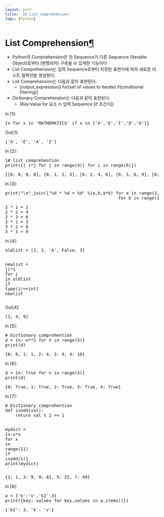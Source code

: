 ```yaml
---
layout: post
title: '10 List_comprehension'
tags: [Python]
---
```


<div class="cell border-box-sizing text_cell rendered">
<div class="prompt input_prompt">
</div>
<div class="inner_cell">
<div class="text_cell_render border-box-sizing rendered_html">
<h1 id="List-Comprehension">List Comprehension<a class="anchor-link" href="#List-Comprehension">&#182;</a></h1><ul>
<li>Python의 Comprehension은 한 Sequence가 다른 Sequence (Iterable Object)로부터 (변형되어) 구축될 수 있게한 기능이다</li>
<li>List Comprehension는 입력 Sequence로부터 지정된 표현식에 따라 새로운 리스트 컬렉션을 생성한다. </li>
<li>List Comprehension는 다음과 같이 표현된다.<ul>
<li>[output_expression() for(set of values to iterate) if(conditional filtering)]</li>
</ul>
</li>
<li>Dictionary Comprehension는 다음과 같이 표현된다.<ul>
<li>{Key:Value for 요소 in 입력 Sequence [if 조건식]}</li>
</ul>
</li>
</ul>

</div>
</div>
</div>
<div class="cell border-box-sizing code_cell rendered">
<div class="input">
<div class="prompt input_prompt">In&nbsp;[1]:</div>
<div class="inner_cell">
    <div class="input_area">
<div class=" highlight hl-ipython3"><pre><span></span><span class="p">[</span><span class="n">x</span> <span class="k">for</span> <span class="n">x</span> <span class="ow">in</span> <span class="s1">&#39;MATHEMATICS&#39;</span> <span class="k">if</span> <span class="n">x</span> <span class="ow">in</span> <span class="p">[</span><span class="s1">&#39;A&#39;</span><span class="p">,</span><span class="s1">&#39;E&#39;</span><span class="p">,</span><span class="s1">&#39;I&#39;</span><span class="p">,</span><span class="s1">&#39;O&#39;</span><span class="p">,</span><span class="s1">&#39;U&#39;</span><span class="p">]]</span>
</pre></div>

</div>
</div>
</div>

<div class="output_wrapper">
<div class="output">


<div class="output_area">
<div class="prompt output_prompt">Out[1]:</div>



<div class="output_text output_subarea output_execute_result">
<pre>[&#39;A&#39;, &#39;E&#39;, &#39;A&#39;, &#39;I&#39;]</pre>
</div>

</div>

</div>
</div>

</div>
<div class="cell border-box-sizing code_cell rendered">
<div class="input">
<div class="prompt input_prompt">In&nbsp;[2]:</div>
<div class="inner_cell">
    <div class="input_area">
<div class=" highlight hl-ipython3"><pre><span></span><span class="mi">1</span><span class="c1"># list comprehention</span>
<span class="nb">print</span><span class="p">([[</span> <span class="n">i</span><span class="o">*</span><span class="n">j</span> <span class="k">for</span> <span class="n">j</span> <span class="ow">in</span> <span class="nb">range</span><span class="p">(</span><span class="mi">4</span><span class="p">)]</span> <span class="k">for</span> <span class="n">i</span> <span class="ow">in</span> <span class="nb">range</span><span class="p">(</span><span class="mi">6</span><span class="p">)])</span>
</pre></div>

</div>
</div>
</div>

<div class="output_wrapper">
<div class="output">


<div class="output_area">
<div class="prompt"></div>

<div class="output_subarea output_stream output_stdout output_text">
<pre>[[0, 0, 0, 0], [0, 1, 2, 3], [0, 2, 4, 6], [0, 3, 6, 9], [0, 4, 8, 12], [0, 5, 10, 15]]
</pre>
</div>
</div>

</div>
</div>

</div>
<div class="cell border-box-sizing code_cell rendered">
<div class="input">
<div class="prompt input_prompt">In&nbsp;[3]:</div>
<div class="inner_cell">
    <div class="input_area">
<div class=" highlight hl-ipython3"><pre><span></span><span class="nb">print</span><span class="p">(</span><span class="s2">&quot;</span><span class="se">\n</span><span class="s2">&quot;</span><span class="o">.</span><span class="n">join</span><span class="p">([</span><span class="s2">&quot;</span><span class="si">%d</span><span class="s2"> * </span><span class="si">%d</span><span class="s2"> = </span><span class="si">%d</span><span class="s2">&quot;</span> <span class="o">%</span><span class="p">(</span><span class="n">a</span><span class="p">,</span><span class="n">b</span><span class="p">,</span><span class="n">a</span><span class="o">*</span><span class="n">b</span><span class="p">)</span> <span class="k">for</span> <span class="n">a</span> <span class="ow">in</span> <span class="nb">range</span><span class="p">(</span><span class="mi">2</span><span class="p">,</span><span class="mi">4</span><span class="p">)</span> 
                                            <span class="k">for</span> <span class="n">b</span> <span class="ow">in</span> <span class="nb">range</span><span class="p">(</span><span class="mi">1</span><span class="p">,</span><span class="mi">4</span><span class="p">)]))</span>
</pre></div>

</div>
</div>
</div>

<div class="output_wrapper">
<div class="output">


<div class="output_area">
<div class="prompt"></div>

<div class="output_subarea output_stream output_stdout output_text">
<pre>2 * 1 = 2
2 * 2 = 4
2 * 3 = 6
3 * 1 = 3
3 * 2 = 6
3 * 3 = 9
</pre>
</div>
</div>

</div>
</div>

</div>
<div class="cell border-box-sizing code_cell rendered">
<div class="input">
<div class="prompt input_prompt">In&nbsp;[4]:</div>
<div class="inner_cell">
    <div class="input_area">
<div class=" highlight hl-ipython3"><pre><span></span><span class="n">oldlist</span> <span class="o">=</span> <span class="p">[</span><span class="mi">1</span><span class="p">,</span> <span class="mi">2</span><span class="p">,</span> <span class="s1">&#39;A&#39;</span><span class="p">,</span> <span class="kc">False</span><span class="p">,</span> <span class="mi">3</span><span class="p">]</span>
 
<span class="n">newlist</span> <span class="o">=</span> <span class="p">[</span><span class="n">i</span><span class="o">*</span><span class="n">i</span> <span class="k">for</span> <span class="n">i</span> <span class="ow">in</span> <span class="n">oldlist</span> <span class="k">if</span> <span class="nb">type</span><span class="p">(</span><span class="n">i</span><span class="p">)</span><span class="o">==</span><span class="nb">int</span><span class="p">]</span>
<span class="n">newlist</span>
</pre></div>

</div>
</div>
</div>

<div class="output_wrapper">
<div class="output">


<div class="output_area">
<div class="prompt output_prompt">Out[4]:</div>



<div class="output_text output_subarea output_execute_result">
<pre>[1, 4, 9]</pre>
</div>

</div>

</div>
</div>

</div>
<div class="cell border-box-sizing code_cell rendered">
<div class="input">
<div class="prompt input_prompt">In&nbsp;[5]:</div>
<div class="inner_cell">
    <div class="input_area">
<div class=" highlight hl-ipython3"><pre><span></span><span class="c1"># Dictionary comprehention</span>
<span class="n">d</span> <span class="o">=</span> <span class="p">{</span><span class="n">n</span><span class="p">:</span> <span class="n">n</span><span class="o">**</span><span class="mi">2</span> <span class="k">for</span> <span class="n">n</span> <span class="ow">in</span> <span class="nb">range</span><span class="p">(</span><span class="mi">5</span><span class="p">)}</span>
<span class="nb">print</span><span class="p">(</span><span class="n">d</span><span class="p">)</span>
</pre></div>

</div>
</div>
</div>

<div class="output_wrapper">
<div class="output">


<div class="output_area">
<div class="prompt"></div>

<div class="output_subarea output_stream output_stdout output_text">
<pre>{0: 0, 1: 1, 2: 4, 3: 9, 4: 16}
</pre>
</div>
</div>

</div>
</div>

</div>
<div class="cell border-box-sizing code_cell rendered">
<div class="input">
<div class="prompt input_prompt">In&nbsp;[6]:</div>
<div class="inner_cell">
    <div class="input_area">
<div class=" highlight hl-ipython3"><pre><span></span><span class="n">d</span> <span class="o">=</span> <span class="p">{</span><span class="n">n</span><span class="p">:</span> <span class="kc">True</span> <span class="k">for</span> <span class="n">n</span> <span class="ow">in</span> <span class="nb">range</span><span class="p">(</span><span class="mi">5</span><span class="p">)}</span>
<span class="nb">print</span><span class="p">(</span><span class="n">d</span><span class="p">)</span>
</pre></div>

</div>
</div>
</div>

<div class="output_wrapper">
<div class="output">


<div class="output_area">
<div class="prompt"></div>

<div class="output_subarea output_stream output_stdout output_text">
<pre>{0: True, 1: True, 2: True, 3: True, 4: True}
</pre>
</div>
</div>

</div>
</div>

</div>
<div class="cell border-box-sizing code_cell rendered">
<div class="input">
<div class="prompt input_prompt">In&nbsp;[7]:</div>
<div class="inner_cell">
    <div class="input_area">
<div class=" highlight hl-ipython3"><pre><span></span><span class="c1"># Dictionary comprehention</span>
<span class="k">def</span> <span class="nf">isodd</span><span class="p">(</span><span class="n">val</span><span class="p">):</span>
    <span class="k">return</span> <span class="n">val</span> <span class="o">%</span> <span class="mi">2</span> <span class="o">==</span> <span class="mi">1</span>
 
<span class="n">mydict</span> <span class="o">=</span> <span class="p">{</span><span class="n">x</span><span class="p">:</span><span class="n">x</span><span class="o">*</span><span class="n">x</span> <span class="k">for</span> <span class="n">x</span> <span class="ow">in</span> <span class="nb">range</span><span class="p">(</span><span class="mi">11</span><span class="p">)</span> <span class="k">if</span> <span class="n">isodd</span><span class="p">(</span><span class="n">x</span><span class="p">)}</span>
<span class="nb">print</span><span class="p">(</span><span class="n">mydict</span><span class="p">)</span>
</pre></div>

</div>
</div>
</div>

<div class="output_wrapper">
<div class="output">


<div class="output_area">
<div class="prompt"></div>

<div class="output_subarea output_stream output_stdout output_text">
<pre>{1: 1, 3: 9, 9: 81, 5: 25, 7: 49}
</pre>
</div>
</div>

</div>
</div>

</div>
<div class="cell border-box-sizing code_cell rendered">
<div class="input">
<div class="prompt input_prompt">In&nbsp;[8]:</div>
<div class="inner_cell">
    <div class="input_area">
<div class=" highlight hl-ipython3"><pre><span></span><span class="n">a</span> <span class="o">=</span> <span class="p">{</span><span class="s1">&#39;k&#39;</span><span class="p">:</span><span class="s1">&#39;v&#39;</span><span class="p">,</span><span class="s1">&#39;k2&#39;</span><span class="p">:</span><span class="mi">3</span><span class="p">}</span>
<span class="nb">print</span><span class="p">({</span><span class="n">key</span><span class="p">:</span> <span class="n">values</span> <span class="k">for</span> <span class="n">key</span><span class="p">,</span><span class="n">values</span> <span class="ow">in</span> <span class="n">a</span><span class="o">.</span><span class="n">items</span><span class="p">()})</span>
</pre></div>

</div>
</div>
</div>

<div class="output_wrapper">
<div class="output">


<div class="output_area">
<div class="prompt"></div>

<div class="output_subarea output_stream output_stdout output_text">
<pre>{&#39;k2&#39;: 3, &#39;k&#39;: &#39;v&#39;}
</pre>
</div>
</div>

</div>
</div>

</div>
 

